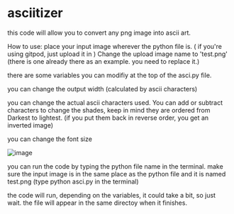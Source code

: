 # asciitizer
this code will allow you to convert any png image into ascii art.  

How to use:
place your input image wherever the python file is. ( if you're using gitpod, just upload it in )
Change the upload image name to 'test.png'  (there is one already there as an example. you need to replace it.)




there are some variables you can modifiy at the top of the asci.py file.

you can change the output width (calculated by ascii characters)

you can change the actual ascii characters used. You can add or subtract characters to change the shades, keep in mind they are ordered from Darkest to lightest.
(if you put them back in reverse order, you get an inverted image)

you can change the font size

![image](https://github.com/edianibarrola/asciitizer/assets/13739419/796aa713-d929-4202-bda0-d610b07c5079)





you can run the code by typing the python file name in the terminal. make sure the input image is in the same place as the python file and it is named test.png
(type     python asci.py      in the terminal)  

the code will run, depending on the variables, it could take a bit, so just wait.  the file will appear in the same directoy when it finishes.


